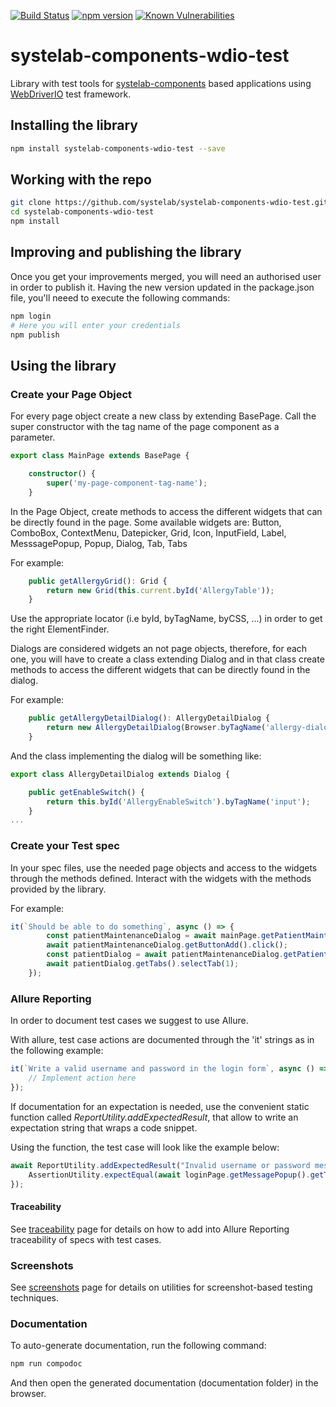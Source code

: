 [![Build Status](https://app.travis-ci.com/systelab/systelab-components-wdio-test.svg?branch=main)](https://app.travis-ci.com/systelab/systelab-components-wdio-test)
[![npm version](https://badge.fury.io/js/systelab-components-wdio-test.svg)](https://badge.fury.io/js/systelab-components-wdio-test)
[![Known Vulnerabilities](https://snyk.io/test/github/systelab/systelab-components-wdio-test/badge.svg?targetFile=package.json)](https://snyk.io/test/github/systelab/systelab-components-wdio-test?targetFile=package.json)

# systelab-components-wdio-test

Library with test tools for [systelab-components](https://github.com/systelab/systelab-components) based applications using [WebDriverIO](https://https://webdriver.io/) test framework.


## Installing the library

```bash
npm install systelab-components-wdio-test --save
```


## Working with the repo

```bash
git clone https://github.com/systelab/systelab-components-wdio-test.git
cd systelab-components-wdio-test
npm install
```


## Improving and publishing the library

Once you get your improvements merged, you will need an authorised user in order to publish it. Having the new version updated in the package.json file, you'll neeed to execute the following commands:
```bash 
npm login 
# Here you will enter your credentials
npm publish
```


## Using the library

### Create your Page Object

For every page object create a new class by extending BasePage. Call the super constructor with the tag name of the page component as a parameter.

```typescript
export class MainPage extends BasePage {

	constructor() {
		super('my-page-component-tag-name');
	}
```

In the Page Object, create methods to access the different widgets that can be directly found in the page. Some available widgets are:
Button, ComboBox, ContextMenu, Datepicker, Grid, Icon, InputField, Label, MesssagePopup, Popup, Dialog, Tab, Tabs

For example:

```typescript
	public getAllergyGrid(): Grid {
		return new Grid(this.current.byId('AllergyTable'));
	}
```
Use the appropriate locator (i.e byId, byTagName, byCSS, ...) in order to get the right ElementFinder.

Dialogs are considered widgets an not page objects, therefore, for each one, you will have to create a class extending Dialog and in that class create methods to access the different widgets that can be directly found in the dialog.

For example:

```typescript
	public getAllergyDetailDialog(): AllergyDetailDialog {
		return new AllergyDetailDialog(Browser.byTagName('allergy-dialog'));
	}
```

And the class implementing the dialog will be something like:

```typescript
export class AllergyDetailDialog extends Dialog {

	public getEnableSwitch() {
		return this.byId('AllergyEnableSwitch').byTagName('input');
	}
...
```


### Create your Test spec

In your spec files, use the needed page objects and access to the widgets through the methods defined. 
Interact with the widgets with the methods provided by the library. 

For example:

```typescript
it(`Should be able to do something`, async () => {
        const patientMaintenanceDialog = await mainPage.getPatientMaintenanceDialog();
		await patientMaintenanceDialog.getButtonAdd().click();
		const patientDialog = await patientMaintenanceDialog.getPatientDialog();
		await patientDialog.getTabs().selectTab(1);
	});
```

### Allure Reporting

In order to document test cases we suggest to use Allure.

With allure, test case actions are documented through the 'it' strings as in the following example:

```typescript
it(`Write a valid username and password in the login form`, async () => {
	// Implement action here
});
```

If documentation for an expectation is needed, use the convenient static function called *ReportUtility.addExpectedResult*, 
that allow to write an expectation string that wraps a code snippet. 

Using the function, the test case will look like the example below:

```typescript
await ReportUtility.addExpectedResult("Invalid username or password message is displayed", async () => {
	AssertionUtility.expectEqual(await loginPage.getMessagePopup().getTextMessage(), "Invalid username or password");
});
```
#### Traceability

See [traceability](TRACEABILITY.md) page for details on how to add into Allure Reporting traceability of specs with test cases.

### Screenshots

See [screenshots](SCREENSHOTS.md) page for details on utilities for screenshot-based testing techniques.

### Documentation

To auto-generate documentation, run the following command:

```bash
npm run compodoc
```

And then open the generated documentation (documentation folder) in the browser.
